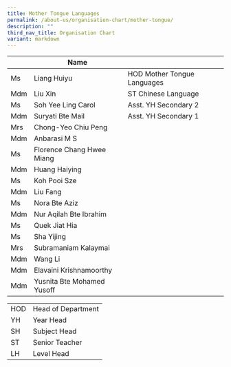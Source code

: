 ```yaml
---
title: Mother Tongue Languages
permalink: /about-us/organisation-chart/mother-tongue/
description: ""
third_nav_title: Organisation Chart
variant: markdown
---
```

|  | Name |  |
| --- | --- | --- |
| Ms  | Liang Huiyu  |HOD Mother Tongue Languages  |
| Mdm | Liu Xin | ST Chinese Language |
| Ms | Soh Yee Ling Carol | Asst. YH Secondary 2 |
| Mdm | Suryati Bte Mail | Asst. YH Secondary 1 |
| Mrs | Chong-Yeo Chiu Peng |  |
| Mdm | Anbarasi M S  |   |
| Ms  | Florence Chang Hwee Miang  |   |
| Mdm | Huang Haiying |   |
| Ms | Koh Pooi Sze |   |
| Mdm | Liu Fang |  |
| Ms | Nora Bte Aziz  |  |
| Mdm | Nur Aqilah Bte Ibrahim    |   |
| Ms | Quek Jiat Hia   |   |
| Ms | Sha Yijing   |   |
| Mrs  | Subramaniam Kalaymai  |   |
| Mdm | Wang Li |  |
| Mdm | Elavaini Krishnamoorthy |  |
| Mdm | Yusnita Bte Mohamed Yusoff |  |


| | |
|---|---|
| HOD | Head of Department |
|  YH | Year Head  |
|  SH | Subject Head  |
|  ST | Senior Teacher  |
|  LH | Level Head  |